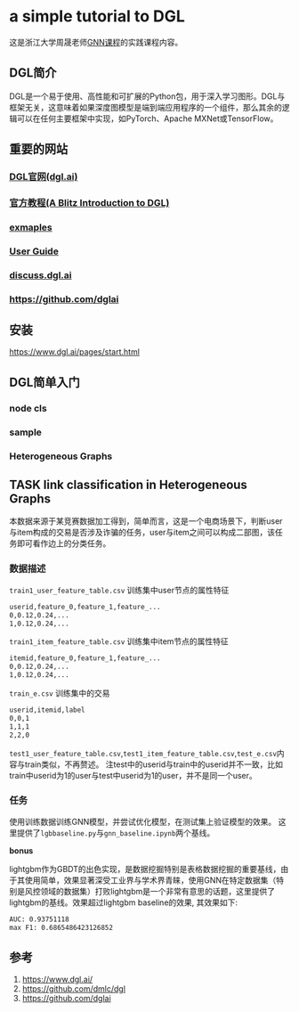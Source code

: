 # a simple tutorial to DGL

这是浙江大学周晟老师[GNN课程](https://zhoushengisnoob.github.io/courses/index.html?course=gnn)的实践课程内容。
## DGL简介

DGL是一个易于使用、高性能和可扩展的Python包，用于深入学习图形。DGL与框架无关，这意味着如果深度图模型是端到端应用程序的一个组件，那么其余的逻辑可以在任何主要框架中实现，如PyTorch、Apache MXNet或TensorFlow。


## 重要的网站

### [DGL官网(dgl.ai)](dgl.ai)

### [官方教程(A Blitz Introduction to DGL)](https://docs.dgl.ai/tutorials/blitz/index.html)

### [exmaples](https://github.com/dmlc/dgl/tree/master/examples)

### [User Guide](https://docs.dgl.ai/guide/index.html)

### [discuss.dgl.ai](https://discuss.dgl.ai/)

### https://github.com/dglai


## 安装

https://www.dgl.ai/pages/start.html

## DGL简单入门

### node cls

### sample

### Heterogeneous Graphs

## TASK link classification in Heterogeneous Graphs

本数据来源于某竞赛数据加工得到，简单而言，这是一个电商场景下，判断user与item构成的交易是否涉及诈骗的任务，user与item之间可以构成二部图，该任务即可看作边上的分类任务。

### 数据描述

`train1_user_feature_table.csv` 训练集中user节点的属性特征

```bash
userid,feature_0,feature_1,feature_...
0,0.12,0.24,...
1,0.12,0.24,...
```

`train1_item_feature_table.csv` 训练集中item节点的属性特征

```bash
itemid,feature_0,feature_1,feature_...
0,0.12,0.24,...
1,0.12,0.24,...
```

`train_e.csv` 训练集中的交易

```bash
userid,itemid,label
0,0,1
1,1,1
2,2,0
```

`test1_user_feature_table.csv`,`test1_item_feature_table.csv`,`test_e.csv`内容与train类似，不再赘述。
注test中的userid与train中的userid并不一致，比如train中userid为1的user与test中userid为1的user，并不是同一个user。

### 任务

使用训练数据训练GNN模型，并尝试优化模型，在测试集上验证模型的效果。
这里提供了`lgbbaseline.py`与`gnn_baseline.ipynb`两个基线。

**bonus**

lightgbm作为GBDT的出色实现，是数据挖掘特别是表格数据挖掘的重要基线，由于其使用简单，效果显著深受工业界与学术界青睐，使用GNN在特定数据集（特别是风控领域的数据集）打败lightgbm是一个非常有意思的话题，这里提供了lightgbm的基线。效果超过lightgbm baseline的效果, 其效果如下:
```bash
AUC: 0.93751118
max F1: 0.6865486423126852
```

## 参考

1. https://www.dgl.ai/
2. https://github.com/dmlc/dgl
3. https://github.com/dglai